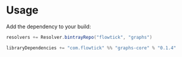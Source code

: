 Usage
=====

Add the dependency to your build:

```scala
resolvers += Resolver.bintrayRepo("flowtick", "graphs")

libraryDependencies += "com.flowtick" %% "graphs-core" % "0.1.4"
```
